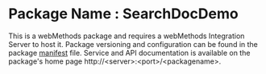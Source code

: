 # Package Name : SearchDocDemo
This is a webMethods package and requires a webMethods Integration Server to host it. Package versioning and configuration can be found in the package [manifest](./SearchDocDemo/manifest.v3) file. Service and API documentation is available on the package's home page http://&lt;server&gt;:&lt;port&gt;/&lt;packagename>.